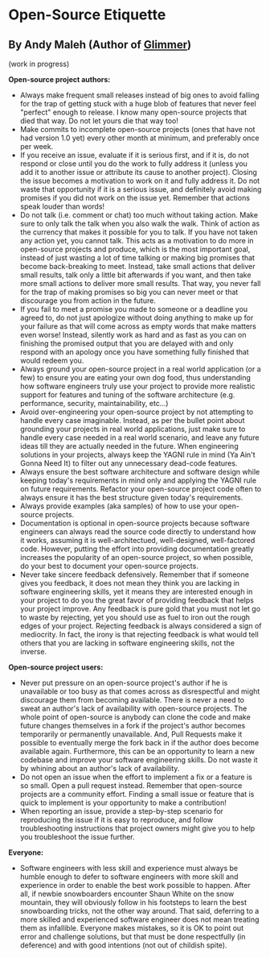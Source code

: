# Open-Source Etiquette
## By Andy Maleh (Author of [Glimmer](https://github.com/AndyObtiva/glimmer))

(work in progress)

**Open-source project authors:**

- Always make frequent small releases instead of big ones to avoid falling for the trap of getting stuck with a huge blob of features that never feel "perfect" enough to release. I know many open-source projects that died that way. Do not let yours die that way too!
- Make commits to incomplete open-source projects (ones that have not had version 1.0 yet) every other month at minimum, and preferably once per week.
- If you receive an issue, evaluate if it is serious first, and if it is, do not respond or close until you do the work to fully address it (unless you add it to another issue or attribute its cause to another project). Closing the issue becomes a motivation to work on it and fully address it. Do not waste that opportunity if it is a serious issue, and definitely avoid making promises if you did not work on the issue yet. Remember that actions speak louder than words!
- Do not talk (i.e. comment or chat) too much without taking action. Make sure to only talk the talk when you also walk the walk. Think of action as the currency that makes it possible for you to talk. If you have not taken any action yet, you cannot talk. This acts as a motivation to do more in open-source projects and produce, which is the most important goal, instead of just wasting a lot of time talking or making big promises that become back-breaking to meet. Instead, take small actions that deliver small results, talk only a little bit afterwards if you want, and then take more small actions to deliver more small results. That way, you never fall for the trap of making promises so big you can never meet or that discourage you from action in the future.
- If you fail to meet a promise you made to someone or a deadline you agreed to, do not just apologize without doing anything to make up for your failure as that will come across as empty words that make matters even worse! Instead, silently work as hard and as fast as you can on finishing the promised output that you are delayed with and only respond with an apology once you have something fully finished that would redeem you.
- Always ground your open-source project in a real world application (or a few) to ensure you are eating your own dog food, thus understanding how software engineers truly use your project to provide more realistic support for features and tuning of the software architecture (e.g. performance, security, maintainability, etc...)
- Avoid over-engineering your open-source project by not attempting to handle every case imaginable. Instead, as per the bullet point about grounding your projects in real world applications, just make sure to handle every case needed in a real world scenario, and leave any future ideas till they are actually needed in the future. When engineering solutions in your projects, always keep the YAGNI rule in mind (Ya Ain't Gonna Need It) to filter out any unnecessary dead-code features.
- Always ensure the best software architecture and software design while keeping today's requirements in mind only and applying the YAGNI rule on future requirements. Refactor your open-source project code often to always ensure it has the best structure given today's requirements.
- Always provide examples (aka samples) of how to use your open-source projects. 
- Documentation is optional in open-source projects because software engineers can always read the source code directly to understand how it works, assuming it is well-architectued, well-designed, well-factored code. However, putting the effort into providing documentation greatly increases the popularity of an open-source project, so when possible, do your best to document your open-source projects.
- Never take sincere feedback defensively. Remember that if someone gives you feedback, it does not mean they think you are lacking in software engineering skills, yet it means they are interested enough in your project to do you the great favor of providing feedback that helps your project improve. Any feedback is pure gold that you must not let go to waste by rejecting, yet you should use as fuel to iron out the rough edges of your project. Rejecting feedback is always considered a sign of mediocrity. In fact, the irony is that rejecting feedback is what would tell others that you are lacking in software engineering skills, not the inverse.

**Open-source project users:**

- Never put pressure on an open-source project's author if he is unavailable or too busy as that comes across as disrespectful and might discourage them from becoming available. There is never a need to sweat an author's lack of availability with open-source projects. The whole point of open-source is anybody can clone the code and make future changes themselves in a fork if the project's author becomes temporarily or permanently unavailable. And, Pull Requests make it possible to eventually merge the fork back in if the author does become available again. Furthermore, this can be an opportunity to learn a new codebase and improve your software engineering skills. Do not waste it by whining about an author's lack of availability.
- Do not open an issue when the effort to implement a fix or a feature is so small. Open a pull request instead. Remember that open-source projects are a community effort. Finding a small issue or feature that is quick to implement is your opportunity to make a contribution!
- When reporting an issue, provide a step-by-step scenario for reproducing the issue if it is easy to reproduce, and follow troubleshooting instructions that project owners might give you to help you troubleshoot the issue further.

**Everyone:**

- Software engineers with less skill and experience must always be humble enough to defer to software engineers with more skill and experience in order to enable the best work possible to happen. After all, if newbie snowboarders encounter Shaun White on the snow mountain, they will obviously follow in his footsteps to learn the best snowboarding tricks, not the other way around. That said, deferring to a more skilled and experienced software engineer does not mean treating them as infallible. Everyone makes mistakes, so it is OK to point out error and challenge solutions, but that must be done respectfully (in deference) and with good intentions (not out of childish spite).
